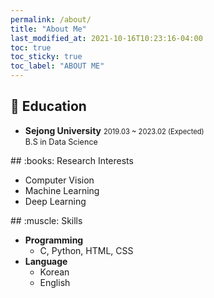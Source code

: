 ```yaml
---
permalink: /about/
title: "About Me"
last_modified_at: 2021-10-16T10:23:16-04:00
toc: true
toc_sticky: true
toc_label: "ABOUT ME"
---
```

## :school: Education
<ul class="page__li">
<li> <strong>Sejong University</strong>
    <span style="font-size: 0.7rem; text-align:right;">
      2019.03 ~ 2023.02 (Expected)<br>
    </span>
    <span style="font-size:0.9em">
      B.S in Data Science<br>
      </span>
      </li>
</ul>
## :books: Research Interests
<ul class="page__li">
  <li> Computer Vision </li>
  <li> Machine Learning </li>
  <li> Deep Learning </li>
  </ul>
## :muscle: Skills
<ul class="page__li">
  <li> <strong>Programming</strong> 
  <ul>
    <li>C, Python, HTML, CSS</li>
    </ul>
    </li>
  <li> <strong>Language</strong> 
    <ul>
    <li>Korean</li>
    <li>English</li>
    </ul>
  </li>
  </ul>

